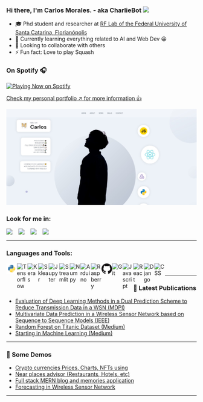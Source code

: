 ### Hi there, I'm Carlos Morales. - aka CharlieBot <img src="https://media.giphy.com/media/hvRJCLFzcasrR4ia7z/giphy.gif" width="25px">

  - :mortar_board: Phd student and researcher at [RF Lab of the Federal University of Santa Catarina, Florianópolis][UFSC]
  - 🌱 Currently learning everything related to AI and Web Dev :grinning:  
  - 👯 Looking to collaborate with others
  - ⚡ Fun fact: Love to play Squash


### On Spotify 🎧


[<img src="https://spotify-now-alpha.vercel.app/api/spotify" alt="Playing Now on Spotify" width="400" />](https://open.spotify.com/user/blw0059k9tvj3m0o3a59q653g)


[<span fontSize=24>Check my personal portfolio ↗️ for more information 👍</span>](https://carlosmorales-portfolio.netlify.app/)

<img src="./PersonalRepoImage.jpg" alt="Repository Image" width="1400"/>

### Look for me in:

[<img align="left" width="32px" src="https://cdn.jsdelivr.net/npm/simple-icons@v3/icons/medium.svg" />][Medium]
[<img align="left" width="32px" src="https://cdn.jsdelivr.net/npm/simple-icons@v3/icons/github.svg" />][Github]
[<img align="left" width="32px" src="https://cdn.jsdelivr.net/npm/simple-icons@v3/icons/linkedin.svg" />][linkedin]
[<img align="left" width="32px" src="https://cdn.jsdelivr.net/npm/simple-icons@3.13.0/icons/orcid.svg" />][Orcid]
<br />

---

### Languages and Tools:

[<img align="left" alt="Python" width="28px" src="https://raw.githubusercontent.com/github/explore/80688e429a7d4ef2fca1e82350fe8e3517d3494d/topics/python/python.png" />][Python]
[<img align="left" alt="Tensorflow" width="28px" src="https://miro.medium.com/proxy/1*pJm1NTQ-DCJvsLvo03idZQ.png" />][Tensorflow]
[<img align="left" alt="Keras" width="28px" src="https://upload.wikimedia.org/wikipedia/commons/thumb/a/ae/Keras_logo.svg/1200px-Keras_logo.svg.png" />][Keras]
[<img align="left" alt="Sklear" width="28px" src="https://upload.wikimedia.org/wikipedia/commons/thumb/0/05/Scikit_learn_logo_small.svg/1200px-Scikit_learn_logo_small.svg.png" />][Sklearn]
[<img align="left" alt="Jupyter" width="28px" src="https://jupyter.org/assets/homepage/main-logo.svg" />][Jupyter]
[<img align="left" alt="Streamlit" width="28px" src="https://avatars1.githubusercontent.com/u/45109972?s=200&v=4" />][Streamlit]
[<img align="left" alt="Numpy" width="28px" src="https://user-images.githubusercontent.com/98330/63813335-20cd4b80-c8e2-11e9-9c04-e4dbf7285aa1.png" />][Numpy]
[<img align="left" alt="Arduino" width="28px" src="https://seeklogo.com/images/A/arduino-logo-BC7CBC1DAA-seeklogo.com.png" />][Arduino]
[<img align="left" alt="Raspberry" width="28px" src="https://www.raspberrypi.org/app/uploads/2011/10/buckyball_logo_detailscropped.jpg" />][Raspberry]
[<img align="left" alt="GitHub" width="28px" src="https://raw.githubusercontent.com/github/explore/78df643247d429f6cc873026c0622819ad797942/topics/github/github.png" />][Github]
[<img align="left" alt="Git" width="28px" src="https://iconape.com/wp-content/files/ni/64759/png/git-icon.png" />][Git]
[<img align="left" alt="Javascript" width="28px" src="https://cdn.worldvectorlogo.com/logos/logo-javascript.svg" />][JS]
[<img align="left" alt="React" width="28px" src="https://cdn.worldvectorlogo.com/logos/react-2.svg" />][React]
[<img align="left" alt="Django" width="28px" src="https://cdn.worldvectorlogo.com/logos/django.svg" />][Django]
[<img align="left" alt="CSS" width="28px" src="https://cdn.worldvectorlogo.com/logos/css-3.svg" />][CSS]

<br>

---

### 📕 Latest Publications
<!-- BLOG-POST-LIST:START -->
- [Evaluation of Deep Learning Methods in a Dual Prediction Scheme to Reduce Transmission Data in a WSN (MDPI)](https://www.mdpi.com/1424-8220/21/21/7375/htm)
- [Multivariate Data Prediction in a Wireless Sensor Network based on Sequence to Sequence Models (IEEE)](https://ieeexplore.ieee.org/document/9459957)
- [Random Forest on Titanic Dataset (Medium)](https://medium.com/analytics-vidhya/random-forest-on-titanic-dataset-88327a014b4d)
- [Starting in Machine Learning (Medium)](https://medium.com/analytics-vidhya/get-started-in-machine-learning-b8528c0cb26d)

---

### :game_die: Some Demos
- [Crypto currencies Prices, Charts, NFTs using ](https://cryptodashboardnfts.netlify.app/)
- [Near places advisor (Restaurants, Hotels, etc)](https://travel-places-advisor.netlify.app/)
- [Full stack MERN blog and memories application](https://mernmemmoriesblog.netlify.app/)
- [Forecasting in Wireless Sensor Network](https://share.streamlit.io/charlie5dh/wsn_streamlit_app/main/Streamlit/attention_st.py)
---

<!--<details>
  <summary>:zap: Github Stats</summary>
  
<img align="left" alt="Charlie's Github Stats" src="https://github-readme-stats.vercel.app/api?username=Charlie5DH&show_icons=true&hide_border=true" />
</details>>

<!-- BLOG-POST-LIST:START <img align="left" alt="GIF" src="https://static.dribbble.com/users/1059583/screenshots/4171367/coding-freak.gif?raw=true" width="420" height="380" />-->

[Streamlit]: https://github.com/streamlit
[Jupyter]: https://jupyter.org/
[Medium]: https://medium.com/@crmorales5dh
[UFSC]: https://lrf.ufsc.br/?lang=en
[Git]: https://en.wikipedia.org/wiki/Gi
[Github]: https://github.com/Charlie5DH
[Python]: https://www.python.org/
[Tensorflow]: https://www.tensorflow.org/
[Keras]: https://keras.io/
[Sklearn]: https://scikit-learn.org/stable/
[instagram]: https://instagram.com/
[linkedin]: https://www.linkedin.com/in/carlos-r-morales-b3484b159/
[C++]: https://en.wikipedia.org/wiki/C_(programming_language)
[Numpy]: https://numpy.org/
[Arduino]: https://www.arduino.cc/
[Raspberry]: https://www.raspberrypi.org/
[Instagram]: https://www.instagram.com/carlosraulm93/
[Orcid]: https://orcid.org/0000-0003-0699-5160
[React]: https://reactjs.org/
[Django]: https://www.djangoproject.com/
[CSS]: https://www.w3schools.com/css/
[JS]: https://www.javascript.com/
